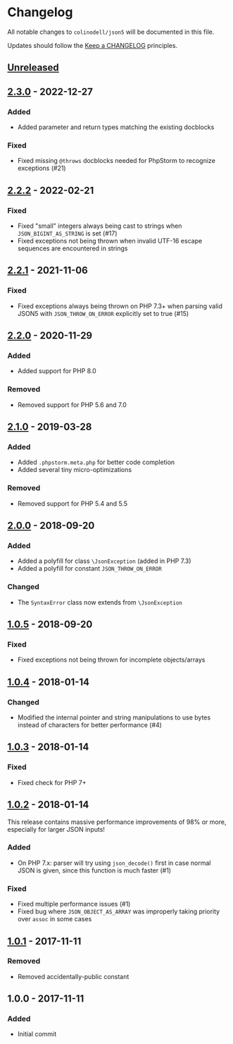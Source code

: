 # Changelog

All notable changes to `colinodell/json5` will be documented in this file.

Updates should follow the [Keep a CHANGELOG](http://keepachangelog.com/) principles.

## [Unreleased][unreleased]

## [2.3.0] - 2022-12-27

### Added
 - Added parameter and return types matching the existing docblocks

### Fixed
 - Fixed missing `@throws` docblocks needed for PhpStorm to recognize exceptions (#21)

## [2.2.2] - 2022-02-21

### Fixed
 - Fixed "small" integers always being cast to strings when `JSON_BIGINT_AS_STRING` is set (#17)
 - Fixed exceptions not being thrown when invalid UTF-16 escape sequences are encountered in strings

## [2.2.1] - 2021-11-06
### Fixed
 - Fixed exceptions always being thrown on PHP 7.3+ when parsing valid JSON5 with `JSON_THROW_ON_ERROR` explicitly set to true (#15)

## [2.2.0] - 2020-11-29
### Added
 - Added support for PHP 8.0

### Removed
 - Removed support for PHP 5.6 and 7.0

## [2.1.0] - 2019-03-28
### Added
 - Added `.phpstorm.meta.php` for better code completion
 - Added several tiny micro-optimizations

### Removed
 - Removed support for PHP 5.4 and 5.5

## [2.0.0] - 2018-09-20
### Added
 - Added a polyfill for class `\JsonException` (added in PHP 7.3)
 - Added a polyfill for constant `JSON_THROW_ON_ERROR`
### Changed
 - The `SyntaxError` class now extends from `\JsonException`

## [1.0.5] - 2018-09-20
### Fixed
 - Fixed exceptions not being thrown for incomplete objects/arrays

## [1.0.4] - 2018-01-14
### Changed
 - Modified the internal pointer and string manipulations to use bytes instead of characters for better performance (#4)

## [1.0.3] - 2018-01-14
### Fixed
 - Fixed check for PHP 7+

## [1.0.2] - 2018-01-14
This release contains massive performance improvements of 98% or more, especially for larger JSON inputs!

### Added
 - On PHP 7.x: parser will try using `json_decode()` first in case normal JSON is given, since this function is much faster (#1)

### Fixed
 - Fixed multiple performance issues (#1)
 - Fixed bug where `JSON_OBJECT_AS_ARRAY` was improperly taking priority over `assoc` in some cases

## [1.0.1] - 2017-11-11
### Removed
 - Removed accidentally-public constant

## 1.0.0 - 2017-11-11
### Added
 - Initial commit

[unreleased]: https://github.com/colinodell/json5/compare/v2.3.0...HEAD
[2.3.0]: https://github.com/colinodell/json5/compare/v2.2.2...v2.3.0
[2.2.2]: https://github.com/colinodell/json5/compare/v2.2.1...v2.2.2
[2.2.1]: https://github.com/colinodell/json5/compare/v2.2.0...v2.2.1
[2.2.0]: https://github.com/colinodell/json5/compare/v2.1.0...v2.2.0
[2.1.0]: https://github.com/colinodell/json5/compare/v2.0.0...v2.1.0
[2.0.0]: https://github.com/colinodell/json5/compare/v1.0.5...v2.0.0
[1.0.5]: https://github.com/colinodell/json5/compare/v1.0.4...v1.0.5
[1.0.4]: https://github.com/colinodell/json5/compare/v1.0.3...v1.0.4
[1.0.3]: https://github.com/colinodell/json5/compare/v1.0.2...v1.0.3
[1.0.2]: https://github.com/colinodell/json5/compare/v1.0.1...v1.0.2
[1.0.1]: https://github.com/colinodell/json5/compare/v1.0.0...v1.0.1
